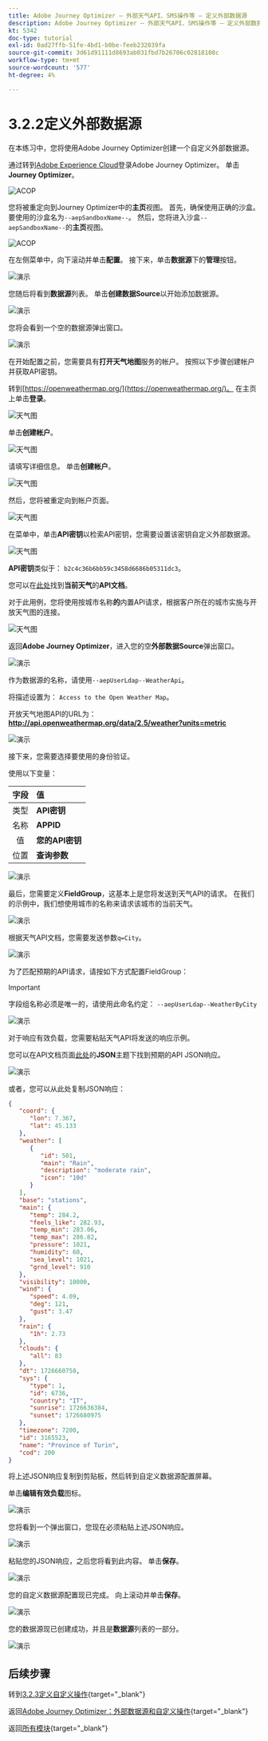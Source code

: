 ```yaml
---
title: Adobe Journey Optimizer — 外部天气API、SMS操作等 — 定义外部数据源
description: Adobe Journey Optimizer — 外部天气API、SMS操作等 — 定义外部数据源
kt: 5342
doc-type: tutorial
exl-id: 0ad27ffb-51fe-4bd1-b0be-feeb232039fa
source-git-commit: 3d61d91111d8693ab031fbd7b26706c02818108c
workflow-type: tm+mt
source-wordcount: '577'
ht-degree: 4%

---
```


# 3.2.2定义外部数据源

在本练习中，您将使用Adobe Journey Optimizer创建一个自定义外部数据源。

通过转到[Adobe Experience Cloud](https://experience.adobe.com)登录Adobe Journey Optimizer。 单击&#x200B;**Journey Optimizer**。

![ACOP](./../../../../modules/delivery-activation/ajo-b2c/ajob2c-1/images/acophome.png)

您将被重定向到Journey Optimizer中的&#x200B;**主页**&#x200B;视图。 首先，确保使用正确的沙盒。 要使用的沙盒名为`--aepSandboxName--`。 然后，您将进入沙盒`--aepSandboxName--`的&#x200B;**主页**&#x200B;视图。

![ACOP](./../../../../modules/delivery-activation/ajo-b2c/ajob2c-1/images/acoptriglp.png)

在左侧菜单中，向下滚动并单击&#x200B;**配置**。 接下来，单击&#x200B;**数据源**&#x200B;下的&#x200B;**管理**&#x200B;按钮。

![演示](./images/menudatasources.png)

您随后将看到&#x200B;**数据源**&#x200B;列表。
单击&#x200B;**创建数据Source**&#x200B;以开始添加数据源。

![演示](./images/dshome.png)

您将会看到一个空的数据源弹出窗口。

![演示](./images/emptyds.png)

在开始配置之前，您需要具有&#x200B;**打开天气地图**&#x200B;服务的帐户。 按照以下步骤创建帐户并获取API密钥。

转到[https://openweathermap.org/](https://openweathermap.org/)。 在主页上单击&#x200B;**登录**。

![天气图](./images/owm.png)

单击&#x200B;**创建帐户**。

![天气图](./images/owm1.png)

请填写详细信息。 单击&#x200B;**创建帐户**。

![天气图](./images/owm2.png)

然后，您将被重定向到帐户页面。

![天气图](./images/owm4.png)

在菜单中，单击&#x200B;**API密钥**&#x200B;以检索API密钥，您需要设置该密钥自定义外部数据源。

![天气图](./images/owm5.png)

**API密钥**&#x200B;类似于： `b2c4c36b6bb59c3458d6686b05311dc3`。

您可以在[此处](https://openweathermap.org/current)找到&#x200B;**当前天气**&#x200B;的&#x200B;**API文档**。

对于此用例，您将使用按城市名称&#x200B;**的**&#x200B;内置API请求，根据客户所在的城市实施与开放天气图的连接。

![天气图](./images/owm6.png)

返回&#x200B;**Adobe Journey Optimizer**，进入您的空&#x200B;**外部数据Source**&#x200B;弹出窗口。

![演示](./images/emptyds.png)

作为数据源的名称，请使用`--aepUserLdap--WeatherApi`。

将描述设置为： `Access to the Open Weather Map`。

开放天气地图API的URL为： **http://api.openweathermap.org/data/2.5/weather?units=metric**

![演示](./images/dsname.png)

接下来，您需要选择要使用的身份验证。

使用以下变量：

| 字段 | 值 |
|:-----------------------:| :-----------------------|
| 类型 | **API密钥** |
| 名称 | **APPID** |
| 值 | **您的API密钥** |
| 位置 | **查询参数** |

![演示](./images/dsauth.png)

最后，您需要定义&#x200B;**FieldGroup**，这基本上是您将发送到天气API的请求。 在我们的示例中，我们想使用城市的名称来请求该城市的当前天气。

![演示](./images/fg.png)

根据天气API文档，您需要发送参数`q=City`。

![演示](./images/owmapi.png)

为了匹配预期的API请求，请按如下方式配置FieldGroup：

>[!IMPORTANT]
>
>字段组名称必须是唯一的，请使用此命名约定： `--aepUserLdap--WeatherByCity`

![演示](./images/fg1.png)

对于响应有效负载，您需要粘贴天气API将发送的响应示例。

您可以在API文档页面[此处](https://openweathermap.org/current)的&#x200B;**JSON**&#x200B;主题下找到预期的API JSON响应。

![演示](./images/owmapi1.png)

或者，您可以从此处复制JSON响应：

```json
{
   "coord": {
      "lon": 7.367,
      "lat": 45.133
   },
   "weather": [
      {
         "id": 501,
         "main": "Rain",
         "description": "moderate rain",
         "icon": "10d"
      }
   ],
   "base": "stations",
   "main": {
      "temp": 284.2,
      "feels_like": 282.93,
      "temp_min": 283.06,
      "temp_max": 286.82,
      "pressure": 1021,
      "humidity": 60,
      "sea_level": 1021,
      "grnd_level": 910
   },
   "visibility": 10000,
   "wind": {
      "speed": 4.09,
      "deg": 121,
      "gust": 3.47
   },
   "rain": {
      "1h": 2.73
   },
   "clouds": {
      "all": 83
   },
   "dt": 1726660758,
   "sys": {
      "type": 1,
      "id": 6736,
      "country": "IT",
      "sunrise": 1726636384,
      "sunset": 1726680975
   },
   "timezone": 7200,
   "id": 3165523,
   "name": "Province of Turin",
   "cod": 200
}    
```

将上述JSON响应复制到剪贴板，然后转到自定义数据源配置屏幕。

单击&#x200B;**编辑有效负载**&#x200B;图标。

![演示](./images/owmapi2.png)

您将看到一个弹出窗口，您现在必须粘贴上述JSON响应。

![演示](./images/owmapi3.png)

粘贴您的JSON响应，之后您将看到此内容。 单击&#x200B;**保存**。

![演示](./images/owmapi4.png)

您的自定义数据源配置现已完成。 向上滚动并单击&#x200B;**保存**。

![演示](./images/dssave.png)

您的数据源现已创建成功，并且是&#x200B;**数据源**&#x200B;列表的一部分。

![演示](./images/dslist.png)

## 后续步骤

转到[3.2.3定义自定义操作](./ex3.md){target="_blank"}

返回[Adobe Journey Optimizer：外部数据源和自定义操作](journey-orchestration-external-weather-api-sms.md){target="_blank"}

返回[所有模块](./../../../../overview.md){target="_blank"}
